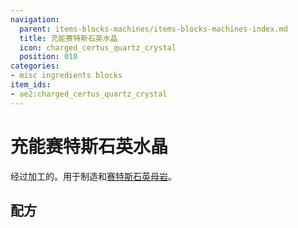 ```yaml
---
navigation:
  parent: items-blocks-machines/items-blocks-machines-index.md
  title: 充能赛特斯石英水晶
  icon: charged_certus_quartz_crystal
  position: 010
categories:
- misc ingredients blocks
item_ids:
- ae2:charged_certus_quartz_crystal
---
```


# 充能赛特斯石英水晶

<ItemImage id="charged_certus_quartz_crystal" scale="4" />

经过<ItemLink id="charger" />加工的<ItemLink id="certus_quartz_crystal" />。用于制造<ItemLink id="fluix_crystal" />和[赛特斯石英母岩](budding_certus.md)。

## 配方

<RecipeFor id="charged_certus_quartz_crystal" />
